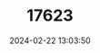 ---
title: "17623"
category: "Plethobasus cooperianus"
draft: false
date: 2024-02-22 13:03:50
languages:
  English: ["Orange-footed Pimpleback Mussel", "Orangefoot Pimpleback"]
---